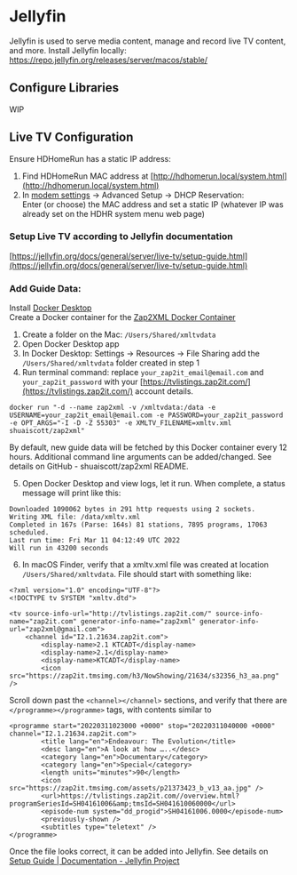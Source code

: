 # Jellyfin
Jellyfin is used to serve media content, manage and record live TV content, and more. 
Install Jellyfin locally: https://repo.jellyfin.org/releases/server/macos/stable/

## Configure Libraries
WIP

## Live TV Configuration
Ensure HDHomeRun has a static IP address:

1. Find HDHomeRun MAC address at [http://hdhomerun.local/system.html](http://hdhomerun.local/system.html)
2. In [modem settings](http://192.168.0.1/index.html) -> Advanced Setup -> DHCP Reservation:  
Enter (or choose) the MAC address and set a static IP (whatever IP was already set on the HDHR system menu web page)


### Setup Live TV according to Jellyfin documentation
[https://jellyfin.org/docs/general/server/live-tv/setup-guide.html](https://jellyfin.org/docs/general/server/live-tv/setup-guide.html)

### Add Guide Data:  
Install [Docker Desktop](https://www.docker.com/products/docker-desktop)  
Create a Docker container for the [Zap2XML Docker Container](https://github.com/shuaiscott/zap2xml)

1. Create a folder on the Mac: `/Users/Shared/xmltvdata`
2. Open Docker Desktop app
3. In Docker Desktop: Settings -> Resources -> File Sharing add the `/Users/Shared/xmltvdata` folder created in step 1
4. Run terminal command: replace `your_zap2it_email@email.com` and `your_zap2it_password` with your [https://tvlistings.zap2it.com/](https://tvlistings.zap2it.com/) account details. 

````
docker run "-d --name zap2xml -v /xmltvdata:/data -e USERNAME=your_zap2it_email@email.com -e PASSWORD=your_zap2it_password -e OPT_ARGS="-I -D -Z 55303" -e XMLTV_FILENAME=xmltv.xml shuaiscott/zap2xml"
````

By default, new guide data will be fetched by this Docker container every 12 hours. Additional command line arguments can be added/changed. See details on GitHub - shuaiscott/zap2xml README.

5. Open Docker Desktop and view logs, let it run. When complete, a status message will print like this:

````
Downloaded 1090062 bytes in 291 http requests using 2 sockets.
Writing XML file: /data/xmltv.xml
Completed in 167s (Parse: 164s) 81 stations, 7895 programs, 17063 scheduled.
Last run time: Fri Mar 11 04:12:49 UTC 2022
Will run in 43200 seconds
````


6. In macOS Finder, verify that a xmltv.xml file was created at location `/Users/Shared/xmltvdata`. File should start with something like:
   
```
<?xml version="1.0" encoding="UTF-8"?>
<!DOCTYPE tv SYSTEM "xmltv.dtd">

<tv source-info-url="http://tvlistings.zap2it.com/" source-info-name="zap2it.com" generator-info-name="zap2xml" generator-info-url="zap2xml@gmail.com">
	<channel id="I2.1.21634.zap2it.com">
		<display-name>2.1 KTCADT</display-name>
		<display-name>2.1</display-name>
		<display-name>KTCADT</display-name>
		<icon src="https://zap2it.tmsimg.com/h3/NowShowing/21634/s32356_h3_aa.png" />
```

Scroll down past the `<channel></channel>` sections, and verify that there are `</programme></programme>` tags, with contents similar to

```
<programme start="20220311023000 +0000" stop="20220311040000 +0000" channel="I2.1.21634.zap2it.com">
		<title lang="en">Endeavour: The Evolution</title>
		<desc lang="en">A look at how …..</desc>
		<category lang="en">Documentary</category>
		<category lang="en">Special</category>
		<length units="minutes">90</length>
		<icon src="https://zap2it.tmsimg.com/assets/p21373423_b_v13_aa.jpg" />
		<url>https://tvlistings.zap2it.com//overview.html?programSeriesId=SH04161006&amp;tmsId=SH041610060000</url>
		<episode-num system="dd_progid">SH04161006.0000</episode-num>
		<previously-shown />
		<subtitles type="teletext" />
</programme>
```


Once the file looks correct, it can be added into Jellyfin. See details on [Setup Guide | Documentation - Jellyfin Project](https://jellyfin.org/docs/general/server/live-tv/setup-guide.html#adding-guide-data)
